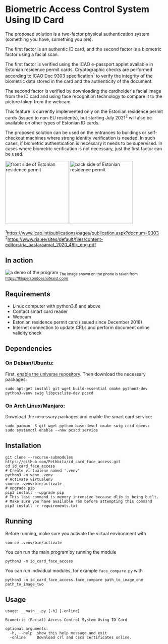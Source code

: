 # Biometric Access Control System Using ID Card

The proposed solution is a two-factor physical authentication system (something you have, something you are).

The first factor is an authentic ID card, and the second factor is a biometric factor using a facial scan.

The first factor is verified using the ICAO e-passport applet available in Estonian residence permit cards. Cryptographic checks are performed according to ICAO Doc 9303 specification<sup>1</sup> to verify the integrity of the biometric data stored in the card and the authenticity of the document.

The second factor is verified by downloading the cardholder's facial image from the ID card and using face recognition technology to compare it to the picture taken from the webcam.

This feature is currently implemented only on the Estonian residence permit cards (issued to non-EU residents), but starting July 2021<sup>2</sup> will also be available on other types of Estonian ID cards.

The proposed solution can be used on the entrances to buildings or self-checkout machines where strong identity verification is needed. In such cases, if biometric authentication is necessary it needs to be supervised. In cases where biometric verification is not necessary, just the first factor can be used.

<img src="https://www.politsei.ee/thumbs/1800x1800r/Dokumentide%20naeidised/elamisloakaart2018/elamisloakaart-2018-esikuelg.jpg" height="200" alt="front side of Estonian residence permit"> <img src="https://www.politsei.ee/thumbs/1800x1800r/Dokumentide%20naeidised/elamisloakaart2018/elamisloakaart-2018-tagakuelg.jpg?c3509c0c85" height="200" alt="back side of Estonian residence permit">

<sup>1</sup>https://www.icao.int/publications/pages/publication.aspx?docnum=9303  
<sup>2</sup>https://www.ria.ee/sites/default/files/content-editors/ria_aastaraamat_2020_48lk_eng.pdf


## In action

![a demo of the program](demo/demo.gif)
<sub>The image shown on the phone is taken from https://thispersondoesnotexist.com/</sub>


## Requirements
* Linux computer with python3.6 and above
* Contact smart card reader
* Webcam
* Estonian residence permit card (issued since December 2018)
* Internet connection to update CRLs and perform document online validity check

## Dependencies
### On Debian/Ubuntu:
First, [enable the universe repository](https://help.ubuntu.com/community/Repositories/Ubuntu).
Then download the necessary packages:
```shell
sudo apt-get install git wget build-essential cmake python3-dev python3-venv swig libpcsclite-dev pcscd
```
### On Arch Linux/Manjaro:
Download the necessary packages and enable the smart card service:
```shell
sudo pacman -S git wget python base-devel cmake swig ccid opensc
sudo systemctl enable --now pcscd.service
```

## Installation
```shell
git clone --recurse-submodules https://github.com/Fethbita/id_card_face_access.git
cd id_card_face_access
# Create virtualenv named '.venv'
python3 -m venv .venv
# Activate virtualenv
source .venv/bin/activate
# Upgrade pip
pip3 install --upgrade pip
# This last command is memory intensive because dlib is being built.
# Make sure you have available ram before attempting this command
pip3 install -r requirements.txt
```

## Running

Before running, make sure you activate the virtual environment with
```shell
source .venv/bin/activate
```
You can run the main program by running the module
```shell
python3 -m id_card_face_access
```
You can run individual modules, for example `face_compare.py` with
```shell
python3 -m id_card_face_access.face_compare path_to_image_one path_to_image_two
```

## Usage
```
usage: __main__.py [-h] [-online]

Biometric (Facial) Access Control System Using ID Card

optional arguments:
  -h, --help  show this help message and exit
  -online     Download crl and csca certificates online.
```
